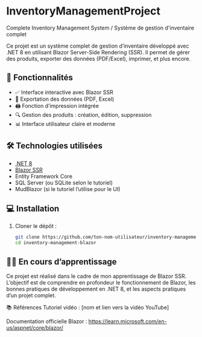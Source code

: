 # InventoryManagementProject
Complete Inventory Management System / Système de gestion d'inventaire complet

Ce projet est un système complet de gestion d’inventaire développé avec .NET 8 en utilisant Blazor Server-Side Rendering (SSR). Il permet de gérer des produits, exporter des données (PDF/Excel), imprimer, et plus encore.

## 🚀 Fonctionnalités

- ✅ Interface interactive avec Blazor SSR
- 📄 Exportation des données (PDF, Excel)
- 🖨️ Fonction d’impression intégrée
- 🔍 Gestion des produits : création, édition, suppression
- 📊 Interface utilisateur claire et moderne

## 🛠️ Technologies utilisées

- [.NET 8](https://dotnet.microsoft.com/)
- [Blazor SSR](https://learn.microsoft.com/en-us/aspnet/core/blazor/)
- Entity Framework Core
- SQL Server (ou SQLite selon le tutoriel)
- MudBlazor (si le tutoriel l’utilise pour le UI)

## 💻 Installation

1. Cloner le dépôt :
   ```bash
   git clone https://github.com/ton-nom-utilisateur/inventory-management-blazor.git
   cd inventory-management-blazor

## 👩‍💻 En cours d’apprentissage
Ce projet est réalisé dans le cadre de mon apprentissage de Blazor SSR. L’objectif est de comprendre en profondeur le fonctionnement de Blazor, les bonnes pratiques de développement en .NET 8, et les aspects pratiques d’un projet complet.

📚 Références
Tutoriel vidéo : [nom et lien vers la vidéo YouTube]

Documentation officielle Blazor : https://learn.microsoft.com/en-us/aspnet/core/blazor/
